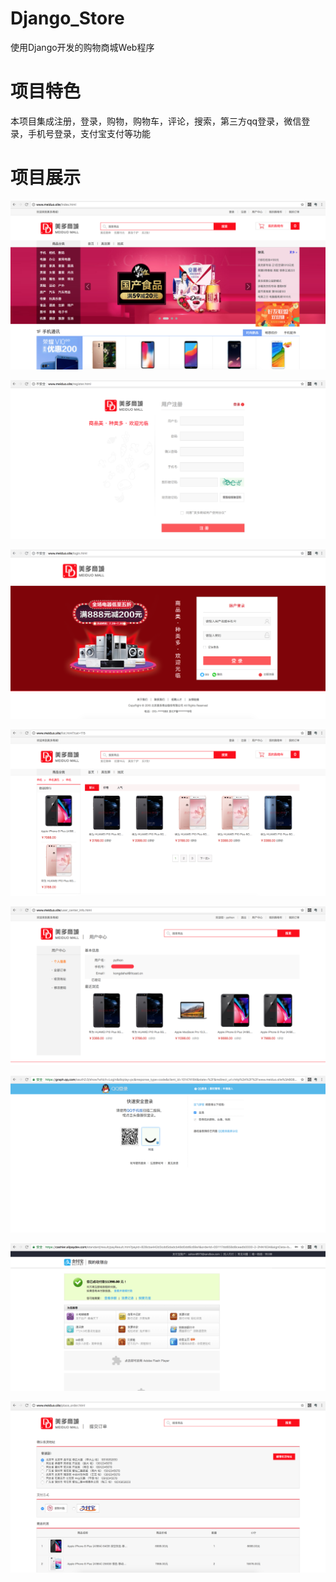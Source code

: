 # Django_Store
使用Django开发的购物商城Web程序


# 项目特色
本项目集成注册，登录，购物，购物车，评论，搜索，第三方qq登录，微信登录，手机号登录，支付宝支付等功能


# 项目展示
![](https://raw.githubusercontent.com/Sjj1024/image-all/master/Django_store/%E9%A6%96%E9%A1%B5.png)

![](https://raw.githubusercontent.com/Sjj1024/image-all/master/Django_store/%E6%B3%A8%E5%86%8C%E9%A1%B5%E9%9D%A2.png)

![](https://raw.githubusercontent.com/Sjj1024/image-all/master/Django_store/%E7%99%BB%E5%BD%95%E9%A1%B5%E9%9D%A2.png)

![](https://raw.githubusercontent.com/Sjj1024/image-all/master/Django_store/%E5%88%97%E8%A1%A8%E9%A1%B5%E9%9D%A2.png)

![](https://raw.githubusercontent.com/Sjj1024/image-all/master/Django_store/%E4%B8%AA%E4%BA%BA%E4%BF%A1%E6%81%AF%E9%A1%B5.png)

![](https://raw.githubusercontent.com/Sjj1024/image-all/master/Django_store/QQ%E7%99%BB%E5%BD%95%E9%A1%B5%E9%9D%A2.png)

![](https://raw.githubusercontent.com/Sjj1024/image-all/master/Django_store/%E6%94%AF%E4%BB%98%E9%A1%B5%E9%9D%A2.png)

![](https://raw.githubusercontent.com/Sjj1024/image-all/master/Django_store/%E7%A1%AE%E8%AE%A4%E8%AE%A2%E5%8D%95%E9%A1%B5.png)
